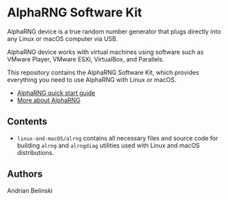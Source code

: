 # AlphaRNG Software Kit

AlphaRNG device is a true random number generator that plugs directly into any Linux or macOS computer via USB. 

AlphaRNG device works with virtual machines using software such as VMware Player, VMware ESXi, VirtualBox, and Parallels.

This repository contains the AlphaRNG Software Kit, which provides everything you need to use AlphaRNG with Linux or macOS.

* [AlphaRNG quick start guide](https://tectrolabs.com/docs/alpharng/quick-start/)
* [More about AlphaRNG](https://tectrolabs.com/alpharng/)

## Contents

* `linux-and-macOS/alrng` contains all necessary files and source code for building `alrng` and `alrngdiag` utilities used with Linux and macOS distributions.


## Authors

Andrian Belinski 
